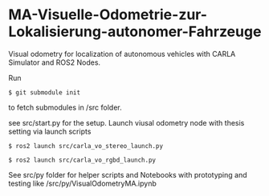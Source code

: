 # MA-Visuelle-Odometrie-zur-Lokalisierung-autonomer-Fahrzeuge

Visual odometry for localization of autonomous vehicles with CARLA Simulator and ROS2 Nodes. 

Run 

```
$ git submodule init
```

to fetch submodules in /src folder.

see src/start.py for the setup.
Launch viusal odometry node with thesis setting via launch scripts


```
$ ros2 launch src/carla_vo_stereo_launch.py

$ ros2 launch src/carla_vo_rgbd_launch.py
```

See src/py folder for helper scripts and Notebooks with prototyping and testing like /src/py/VisualOdometryMA.ipynb
